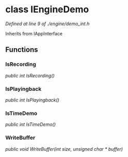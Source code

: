 # class IEngineDemo

*Defined at line 9 of ./engine/demo_int.h*

Inherits from IAppInterface



## Functions

### IsRecording

*public int IsRecording()*

### IsPlayingback

*public int IsPlayingback()*

### IsTimeDemo

*public int IsTimeDemo()*

### WriteBuffer

*public void WriteBuffer(int size, unsigned char * buffer)*



